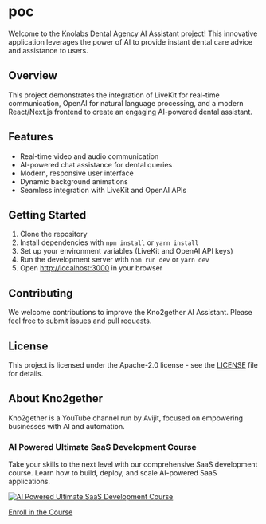 # poc

Welcome to the Knolabs Dental Agency AI Assistant project! This innovative application leverages the power of AI to provide instant dental care advice and assistance to users.

## Overview

This project demonstrates the integration of LiveKit for real-time communication, OpenAI for natural language processing, and a modern React/Next.js frontend to create an engaging AI-powered dental assistant.

## Features

- Real-time video and audio communication
- AI-powered chat assistance for dental queries
- Modern, responsive user interface
- Dynamic background animations
- Seamless integration with LiveKit and OpenAI APIs

## Getting Started

1. Clone the repository
2. Install dependencies with `npm install` or `yarn install`
3. Set up your environment variables (LiveKit and OpenAI API keys)
4. Run the development server with `npm run dev` or `yarn dev`
5. Open [http://localhost:3000](http://localhost:3000) in your browser

## Contributing

We welcome contributions to improve the Kno2gether AI Assistant. Please feel free to submit issues and pull requests.

## License

This project is licensed under the Apache-2.0 license - see the [LICENSE](LICENSE) file for details.

## About Kno2gether

Kno2gether is a YouTube channel run by Avijit, focused on empowering businesses with AI and automation. 

### AI Powered Ultimate SaaS Development Course

Take your skills to the next level with our comprehensive SaaS development course. Learn how to build, deploy, and scale AI-powered SaaS applications.

[![AI Powered Ultimate SaaS Development Course](https://img.youtube.com/vi/jxDLQfcbGTI/0.jpg)](https://knolabs.biz/upsell-saas-course-2139-9605)

[Enroll in the Course](https://knolabs.biz/upsell-saas-course-2139-9605)



